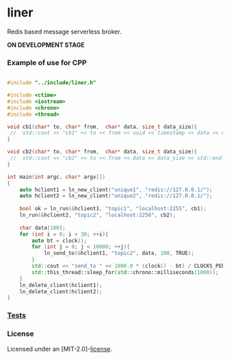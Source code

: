 # liner

Redis based message serverless broker.  

**ON DEVELOPMENT STAGE**

### Example of use for CPP

```cpp

#include "../include/liner.h"

#include <ctime>
#include <iostream>
#include <chrono>
#include <thread>

void cb1(char* to, char* from,  char* data, size_t data_size){
 //  std::cout << "cb1" << to << from << uuid << timestamp << data << data_size << std::endl;
}

void cb2(char* to, char* from,  char* data, size_t data_size){
 //  std::cout << "cb2" << to << from << data << data_size << std::endl;
}

int main(int argc, char* argv[])
{  
    auto hclient1 = ln_new_client("unique1", "redis://127.0.0.1/");
    auto hclient2 = ln_new_client("unique2", "redis://127.0.0.1/");
 
    bool ok = ln_run(&hclient1, "topic1", "localhost:2255", cb1);
    ln_run(&hclient2, "topic2", "localhost:2256", cb2);
 
    char data[100];
    for (int i = 0; i < 30; ++i){
        auto bt = clock();
        for (int j = 0; j < 10000; ++j){
            ln_send_to(&hclient1, "topic2", data, 100, TRUE);
        }
        std::cout << "send_to " << 1000.0 * (clock() - bt) / CLOCKS_PER_SEC << std::endl;
        std::this_thread::sleep_for(std::chrono::milliseconds(1000));
    }
    ln_delete_client(hclient1);
    ln_delete_client(hclient2);
}
```

### [Tests](https://github.com/Tyill/liner/blob/main/src/test.rs)


### License
Licensed under an [MIT-2.0]-[license](LICENSE).

